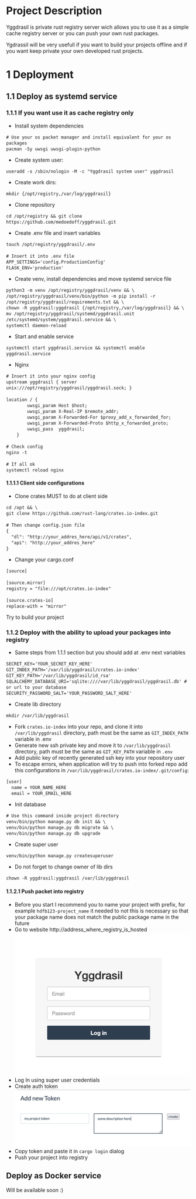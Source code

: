 # Project Description

Yggdrasil is private rust registry server wich allows you to use it as a simple cache registry server or you can push your own rust packages.

Ygdrassil will be very usefull if you want to build your projects offline and if you want keep private your own developed rust projects.

# 1 Deployment

## 1.1 Deploy as systemd service

### 1.1.1 If you want use it as cache registry only
* Install system dependencies
```
# Use your os packet manager and install equivalent for your os packages
pacman -Sy uwsgi uwsgi-plugin-python
```
* Create system user:
```
useradd -s /sbin/nologin -M -c "Yggdrasil system user" yggdrasil
```
* Create work dirs:
```
mkdir {/opt/registry,/var/log/yggdrasil}
```

* Clone repository
```
cd /opt/registry && git clone https://github.com/medoedoff/yggdrasil.git
```
* Create .env file and insert variables
```
touch /opt/registry/yggdrasil/.env

# Insert it into .env file
APP_SETTINGS='config.ProductionConfig'
FLASK_ENV='production'
```

* Create venv, install dependencies and move systemd service file
```
python3 -m venv /opt/registry/yggdrasil/venv && \
/opt/registry/yggdrasil/venv/bin/python -m pip install -r /opt/registry/yggdrasil/requirements.txt && \
chown -R yggdrasil:yggdrasil {/opt/registry,/var/log/yggdrasil} && \
mv /opt/registry/yggdrasil/systemd/yggdrasil.unit /etc/systemd/system/yggdrasil.service && \
systemctl daemon-reload
```

* Start and enable service
```
systemctl start yggdrasil.service && systemctl enable yggdrasil.service
```

* Nginx
```
# Insert it into your nginx config
upstream yggdrasil { server unix:///opt/registry/yggdrasil/yggdrasil.sock; }

location / {
        uwsgi_param Host $host;
        uwsgi_param X-Real-IP $remote_addr;
        uwsgi_param X-Forwarded-For $proxy_add_x_forwarded_for;
        uwsgi_param X-Forwarded-Proto $http_x_forwarded_proto;
        uwsgi_pass  yggdrasil;
    }

# Check config
nginx -t

# If all ok
systemctl reload nginx
```
#### 1.1.1.1 Client side configurations
* Clone crates MUST to do at client side
```
cd /opt && \
git clone https://github.com/rust-lang/crates.io-index.git

# Then change config.json file
{
  "dl": "http://your_addres_here/api/v1/crates",
  "api": "http://your_addres_here"
}
```

* Change your cargo.conf
```
[source]

[source.mirror]
registry = "file:///opt/crates.io-index"

[source.crates-io]
replace-with = "mirror"
```

Try to build your project

### 1.1.2 Deploy with the ability to upload your packages into registry
* Same steps from 1.1.1 section but you should add at .env next variables
```
SECRET_KEY='YOUR_SECRET_KEY_HERE'
GIT_INDEX_PATH='/var/lib/yggdrasil/crates.io-index'
GIT_KEY_PATH='/var/lib/yggdrasil/id_rsa'
SQLALCHEMY_DATABASE_URI='sqlite:////var/lib/yggdrasil/yggdrasil.db' # or url to your database
SECURITY_PASSWORD_SALT='YOUR_PASSWORD_SALT_HERE'
```

* Create lib directory
```
mkdir /var/lib/yggdrasil
```

* Fork `crates.io-index` into your repo, and clone it into `/var/lib/yggdrasil` directory, path must be the same as `GIT_INDEX_PATH` variable in .env
* Generate new ssh private key and move it to `/var/lib/yggdrasil` directory, path must be the same as `GIT_KEY_PATH` variable in `.env`
* Add public key of recently generated ssh key into your repository user
* To escape errors, when application will try to push into forked repo add this configurations in `/var/lib/yggdrasil/crates.io-index/.git/config`:
```
[user]
  name = YOUR_NAME_HERE
  email = YOUR_EMAIL_HERE
```

* Init database
```
# Use this command inside project directory
venv/bin/python manage.py db init && \
venv/bin/python manage.py db migrate && \
venv/bin/python manage.py db upgrade
```

* Create super user
```
venv/bin/python manage.py createsuperuser
```

* Do not forget to change owner of lib dirs
```
chown -R yggdrasil:yggdrasil /var/lib/yggdrasil
```

#### 1.1.2.1 Push packet into registry
* Before you start I recommend you to name your project with prefix, for example `hdfb123-project_name` it needed to not this is necessary so that your package name does not match the public package name in the future
* Go to website http://address_where_registry_is_hosted
![](screenshots/login.png)
* Log In using super user credentials
* Create auth token
![](screenshots/token_create.png)
* Copy token and paste it in `cargo login` dialog
* Push your project into registry

## Deploy as Docker service
Will be available soon :)
